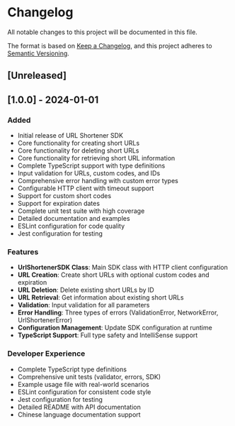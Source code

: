 # Changelog

All notable changes to this project will be documented in this file.

The format is based on [Keep a Changelog](https://keepachangelog.com/en/1.0.0/),
and this project adheres to [Semantic Versioning](https://semver.org/spec/v2.0.0.html).

## [Unreleased]

## [1.0.0] - 2024-01-01

### Added
- Initial release of URL Shortener SDK
- Core functionality for creating short URLs
- Core functionality for deleting short URLs
- Core functionality for retrieving short URL information
- Complete TypeScript support with type definitions
- Input validation for URLs, custom codes, and IDs
- Comprehensive error handling with custom error types
- Configurable HTTP client with timeout support
- Support for custom short codes
- Support for expiration dates
- Complete unit test suite with high coverage
- Detailed documentation and examples
- ESLint configuration for code quality
- Jest configuration for testing

### Features
- **UrlShortenerSDK Class**: Main SDK class with HTTP client configuration
- **URL Creation**: Create short URLs with optional custom codes and expiration
- **URL Deletion**: Delete existing short URLs by ID
- **URL Retrieval**: Get information about existing short URLs
- **Validation**: Input validation for all parameters
- **Error Handling**: Three types of errors (ValidationError, NetworkError, UrlShortenerError)
- **Configuration Management**: Update SDK configuration at runtime
- **TypeScript Support**: Full type safety and IntelliSense support

### Developer Experience
- Complete TypeScript type definitions
- Comprehensive unit tests (validator, errors, SDK)
- Example usage file with real-world scenarios
- ESLint configuration for consistent code style
- Jest configuration for testing
- Detailed README with API documentation
- Chinese language documentation support
